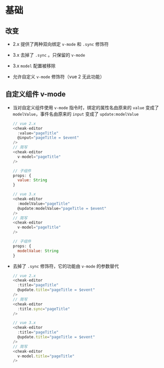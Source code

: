 # 基础

## 改变

  - 2.x 提供了两种双向绑定 `v-mode` 和 `.sync` 修饰符

  - 3.x 去掉了 `.sync` 。只保留的 `v-mode`

  - 3.x `model` 配置被移除

  - 允许自定义 `v-mode` 修饰符（vue 2 无此功能）

## 自定义组件 v-mode

  - 当对自定义组件使用 `v-mode` 指令时，绑定的属性名由原来的 `value` 变成了 `modelValue`，事件名由原来的 `input` 变成了 `update:modelValue`

    ```javascript
    // vue 2.x
    <cheak-editor
      :value="pageTitle"
      @input="pageTitle = $event"
    />
    // 简写
    <cheak-editor
      v-model="pageTitle"
    />

    // 子组件
    props: {
      value: String
    }
    ```

    ```javascript
    // vue 3.x
    <cheak-editor
      :modelValue="pageTitle"
      @update:modelValue="pageTitle = $event"
    />
    // 简写
    <cheak-editor
      v-model="pageTitle"
    />

    // 子组件
    props: {
      modelValue: String
    }
    ```

  - 去掉了 `.sync` 修饰符，它的功能由 `v-mode` 的参数替代

    ```javascript
    // vue 2.x
    <cheak-editor
      :title="pageTitle"
      @update.title="pageTitle = $event"
    />
    // 简写
    <cheak-editor
      :title.sync="pageTitle"
    />
    ```

    ```javascript
    // vue 3.x
    <cheak-editor
      :title="pageTitle"
      @update.title="pageTitle = $event"
    />
    // 简写
    <cheak-editor
      v-model.title="pageTitle"
    />
    ```
